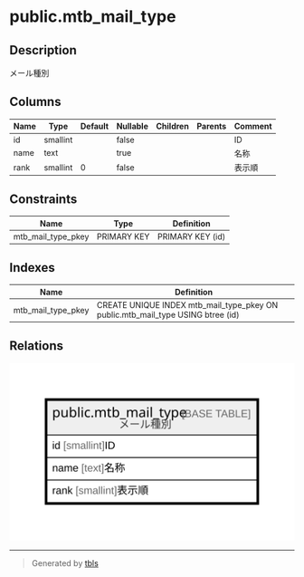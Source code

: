 # public.mtb_mail_type

## Description

メール種別

## Columns

| Name | Type | Default | Nullable | Children | Parents | Comment |
| ---- | ---- | ------- | -------- | -------- | ------- | ------- |
| id | smallint |  | false |  |  | ID |
| name | text |  | true |  |  | 名称 |
| rank | smallint | 0 | false |  |  | 表示順 |

## Constraints

| Name | Type | Definition |
| ---- | ---- | ---------- |
| mtb_mail_type_pkey | PRIMARY KEY | PRIMARY KEY (id) |

## Indexes

| Name | Definition |
| ---- | ---------- |
| mtb_mail_type_pkey | CREATE UNIQUE INDEX mtb_mail_type_pkey ON public.mtb_mail_type USING btree (id) |

## Relations

![er](public.mtb_mail_type.svg)

---

> Generated by [tbls](https://github.com/k1LoW/tbls)
